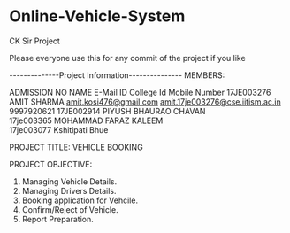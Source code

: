 # Online-Vehicle-System
CK Sir Project

Please everyone use this for any commit of the project if you like


--------------Project Information---------------
MEMBERS:

ADMISSION NO            NAME                     E-Mail ID                  College Id                          Mobile Number
17JE003276	        AMIT SHARMA	            amit.kosi476@gmail.com    amit.17je003276@cse.iitism.ac.in          9997920621
17JE002914	    PIYUSH BHAURAO CHAVAN	
17je003365	     MOHAMMAD FARAZ KALEEM	
17je003077	      Kshitipati Bhue


PROJECT TITLE:
VEHICLE BOOKING

PROJECT OBJECTIVE:
 1. Managing Vehicle Details.
 2. Managing Drivers Details. 
 3. Booking application for Vehcile.
 4. Confirm/Reject of Vehicle. 
 5. Report Preparation.																								
